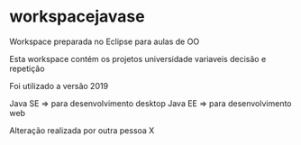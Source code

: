 # workspacejavase
Workspace preparada no Eclipse para aulas de OO

Esta workspace contém os projetos 
universidade
variaveis
decisão e 
repetição

Foi utilizado a versão 2019

Java SE => para desenvolvimento desktop
Java EE => para desenvolvimento web 

Alteração realizada por outra pessoa X
